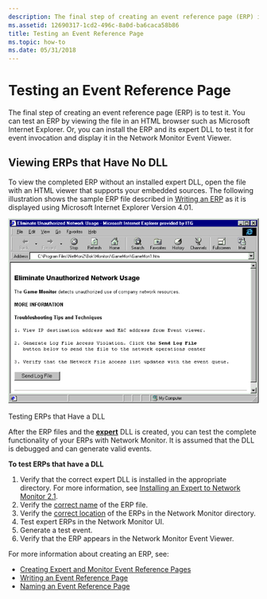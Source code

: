 ```yaml
---
description: The final step of creating an event reference page (ERP) is to test it.
ms.assetid: 12690317-1cd2-496c-8a0d-ba6caca58b86
title: Testing an Event Reference Page
ms.topic: how-to
ms.date: 05/31/2018
---
```


# Testing an Event Reference Page

The final step of creating an event reference page (ERP) is to test it. You can test an ERP by viewing the file in an HTML browser such as Microsoft Internet Explorer. Or, you can install the ERP and its expert DLL to test it for event invocation and display it in the Network Monitor Event Viewer.

## Viewing ERPs that Have No DLL

To view the completed ERP without an installed expert DLL, open the file with an HTML viewer that supports your embedded sources. The following illustration shows the sample ERP file described in [Writing an ERP](writing-an-event-reference-page.md) as it is displayed using Microsoft Internet Explorer Version 4.01.

![sample erp file](images/ie-erp.png)

Testing ERPs that Have a DLL

After the ERP files and the [**expert**](experts.md) DLL is created, you can test the complete functionality of your ERPs with Network Monitor. It is assumed that the DLL is debugged and can generate valid events.

**To test ERPs that have a DLL**

1.  Verify that the correct expert DLL is installed in the appropriate directory. For more information, see [Installing an Expert to Network Monitor 2.1](installing-an-expert-to-network-monitor-2-1.md).
2.  Verify the [correct name](naming-an-event-reference-page.md) of the ERP file.
3.  Verify the [correct location](installing-existing-erps-to-network-monitor-2-1.md) of the ERPs in the Network Monitor directory.
4.  Test expert ERPs in the Network Monitor UI.
5.  Generate a test event.
6.  Verify that the ERP appears in the Network Monitor Event Viewer.

For more information about creating an ERP, see:

-   [Creating Expert and Monitor Event Reference Pages](creating-expert-and-monitor-event-reference-pages.md)
-   [Writing an Event Reference Page](writing-an-event-reference-page.md)
-   [Naming an Event Reference Page](naming-an-event-reference-page.md)

 

 



